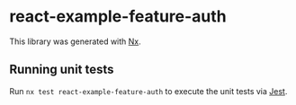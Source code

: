 # react-example-feature-auth

This library was generated with [Nx](https://nx.dev).

## Running unit tests

Run `nx test react-example-feature-auth` to execute the unit tests via [Jest](https://jestjs.io).
